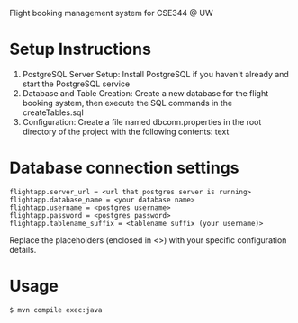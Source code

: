 Flight booking management system for CSE344 @ UW

# Setup Instructions
1. PostgreSQL Server Setup: Install PostgreSQL if you haven't already and start the PostgreSQL service
2. Database and Table Creation: Create a new database for the flight booking system, then execute the SQL commands in the createTables.sql
3. Configuration: Create a file named dbconn.properties in the root directory of the project with the following contents:
text
# Database connection settings
    flightapp.server_url = <url that postgres server is running>
    flightapp.database_name = <your database name>
    flightapp.username = <postgres username>
    flightapp.password = <postgres password>
    flightapp.tablename_suffix = <tablename suffix (your username)>
Replace the placeholders (enclosed in <>) with your specific configuration details.

# Usage
    $ mvn compile exec:java

